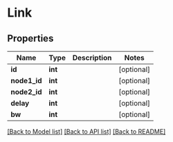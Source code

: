 # Link

## Properties
Name | Type | Description | Notes
------------ | ------------- | ------------- | -------------
**id** | **int** |  | [optional] 
**node1_id** | **int** |  | [optional] 
**node2_id** | **int** |  | [optional] 
**delay** | **int** |  | [optional] 
**bw** | **int** |  | [optional] 

[[Back to Model list]](../README.md#documentation-for-models) [[Back to API list]](../README.md#documentation-for-api-endpoints) [[Back to README]](../README.md)


